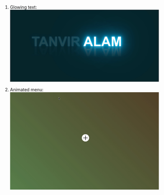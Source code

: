 1. Glowing text:
![animated-glowing-text/imags/Peek_2021-12-01_01-19.gif](animated-glowing-text/imags/Peek_2021-12-01_01-19.gif)

2. Animated menu:
![animated-glowing-text/imags/Peek_2021-12-01_01-26.gif](animated-glowing-text/imags/Peek_2021-12-01_01-26.gif)
